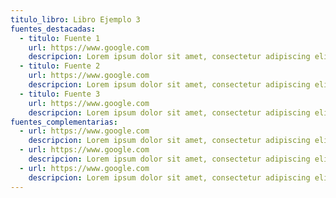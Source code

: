 ```yaml
---
titulo_libro: Libro Ejemplo 3
fuentes_destacadas:
  - titulo: Fuente 1
    url: https://www.google.com
    descripcion: Lorem ipsum dolor sit amet, consectetur adipiscing elit. Maecenas porttitor diam cursus ligula tristique bibendum.
  - titulo: Fuente 2
    url: https://www.google.com
    descripcion: Lorem ipsum dolor sit amet, consectetur adipiscing elit. Maecenas porttitor diam cursus ligula tristique bibendum.
  - titulo: Fuente 3
    url: https://www.google.com
    descripcion: Lorem ipsum dolor sit amet, consectetur adipiscing elit. Maecenas porttitor diam cursus ligula tristique bibendum.
fuentes_complementarias:
  - url: https://www.google.com
    descripcion: Lorem ipsum dolor sit amet, consectetur adipiscing elit. Maecenas porttitor diam cursus ligula tristique bibendum.
  - url: https://www.google.com
    descripcion: Lorem ipsum dolor sit amet, consectetur adipiscing elit. Maecenas porttitor diam cursus ligula tristique bibendum.
  - url: https://www.google.com
    descripcion: Lorem ipsum dolor sit amet, consectetur adipiscing elit. Maecenas porttitor diam cursus ligula tristique bibendum.
---
```

